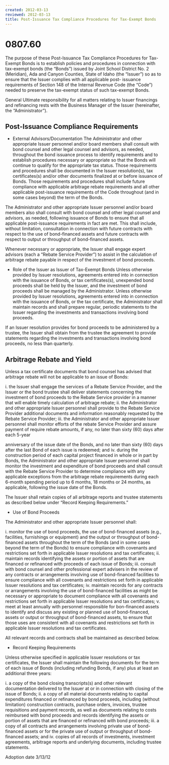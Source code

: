 ```yaml
---
created: 2012-03-13
reviewed: 2012-03-13
title: Post-Issuance Tax Compliance Procedures for Tax-Exempt Bonds
---
```


# 0807.60 

The purpose of these Post-Issuance Tax Compliance Procedures for Tax-Exempt Bonds is to establish policies and
procedures in connection with tax-exempt bonds (the “Bonds”) issued by Joint School District No. 2 (Meridian), Ada
and Canyon Counties, State of Idaho (the “Issuer”) so as to ensure that the Issuer complies with all applicable post-
issuance requirements of Section 148 of the Internal Revenue Code (the “Code”) needed to preserve the tax-exempt
status of such tax-exempt Bonds.

General
Ultimate responsibility for all matters relating to Issuer financings and refinancing rests with the Business Manager of
the Issuer (hereinafter, the “Administrator”).

## Post-Issuance Compliance Requirements


- External Advisors/Documentation
The Administrator and other appropriate Issuer personnel and/or board members shall consult with bond
counsel and other legal counsel and advisors, as needed, throughout the bond issuance process to identify
requirements and to establish procedures necessary or appropriate so that the Bonds will continue to qualify
for the appropriate tax status. Those requirements and procedures shall be documented in the Issuer
resolution(s), tax certificates(s) and/or other documents finalized at or before issuance of Bonds. Those
requirements and procedures shall include future compliance with applicable arbitrage rebate requirements
and all other applicable post-issuance requirements of the Code throughout (and in some cases beyond) the
term of the Bonds.


The Administrator and other appropriate Issuer personnel and/or board members also shall consult with bond
counsel and other legal counsel and advisors, as needed, following issuance of Bonds to ensure that all
applicable post-issuance requirements in fact are met. This shall include, without limitation, consultation in
connection with future contracts with respect to the use of bond-financed assets and future contracts with
respect to output or throughput of bond-financed assets.


Whenever necessary or appropriate, the Issuer shall engage expert advisors (each a “Rebate Service Provider”)
to assist in the calculation of arbitrage rebate payable in respect of the investment of bond proceeds.


- Role of the Issuer as Issuer of Tax-Exempt Bonds
Unless otherwise provided by Issuer resolutions, agreements entered into in connection with the issuance of
Bonds, or tax certificates(s), unexpended bond proceeds shall be held by the Issuer, and the investment of bond
proceeds shall be managed by the Administrator. Unless otherwise provided by Issuer resolutions, agreements
entered into in connection with the issuance of Bonds, or the tax certificate, the Administrator shall maintain
records and shall prepare regular, periodic statements to the Issuer regarding the investments and transactions
involving bond proceeds.


If an Issuer resolution provides for bond proceeds to be administered by a trustee, the Issuer shall obtain from
the trustee the agreement to provide statements regarding the investments and transactions involving bond
proceeds, no less than quarterly.

## Arbitrage Rebate and Yield

Unless a tax certificate documents that bond counsel has advised that arbitrage rebate will not be applicable to an
issue of Bonds:


i. the Issuer shall engage the services of a Rebate Service Provider, and the Issuer or the bond trustee shall
deliver statements concerning the investment of bond proceeds to the Rebate Service provider in a manner
that will enable timely calculation of arbitrage rebate;
ii. the Administrator and other appropriate Issuer personnel shall provide to the Rebate Service Provider
additional documents and information reasonably requested by the Rebate Service Provider;
iii. the Administrator and other appropriate Issuer personnel shall monitor efforts of the rebate Service Provider
and assure payment of require rebate amounts, if any, no later than sixty (60) days after each 5-year


anniversary of the issue date of the Bonds, and no later than sixty (60) days after the last Bond of each issue is
redeemed; and
iv. during the construction period of each capital project financed in whole or in part by Bonds, the Administrator
and other appropriate Issuer personnel shall monitor the investment and expenditure of bond proceeds and
shall consult with the Rebate Service Provider to determine compliance with any applicable exceptions from
the arbitrage rebate requirements during each 6-month spending period up to 6 months, 18 months or 24
months, as applicable, following the issue date of the Bonds.

The Issuer shall retain copies of all arbitrage reports and trustee statements as described below under “Record
Keeping Requirements.”


- Use of Bond Proceeds

The Administrator and other appropriate Issuer personnel shall:


i. monitor the use of bond proceeds, the use of bond-financed assets (e.g., facilities, furnishings or equipment)
and the output or throughput of bond-financed assets throughout the term of the Bonds (and in some cases
beyond the term of the Bonds) to ensure compliance with covenants and restrictions set forth in applicable
Issuer resolutions and tax certificates;
ii. maintain records identifying the assets or portion of assets that are financed or refinanced with proceeds of
each issue of Bonds;
iii. consult with bond counsel and other professional expert advisers in the review of any contracts or
arrangements involving use of bond-financed facilities to ensure compliance with all covenants and restrictions
set forth in applicable Issuer resolutions and tax certificates;
iv. maintain records for any contracts or arrangements involving the use of bond-financed facilities as might be
necessary or appropriate to document compliance with all covenants and restrictions set forth in applicable
Issuer resolutions and tax certificates;
v. meet at least annually with personnel responsible for bon-financed assets to identify and discuss any existing
or planned use of bond-financed, assets or output or throughput of bond-financed assets, to ensure that those
uses are consistent with all covenants and restrictions set forth in applicable Issuer resolutions and tax
certificates.

All relevant records and contracts shall be maintained as described below.


- Record Keeping Requirements


Unless otherwise specified in applicable Issuer resolutions or tax certificates, the Issuer shall maintain the
following documents for the term of each issue of Bonds (including refunding Bonds, if any) plus at least an
additional three years:


i. a copy of the bond closing transcripts(s) and other relevant documentation delivered to the Issuer at or
in connection with closing of the issue of Bonds;
ii. a copy of all material documents relating to capital expenditures financed or refinanced by bond
proceeds, including (without limitation) construction contracts, purchase orders, invoices, trustee
requisitions and payment records, as well as documents relating to costs reimbursed with bond proceeds
and records identifying the assets or portion of assets that are financed or refinanced with bond
proceeds;
iii. a copy of all contracts and arrangements involving private use of bond-financed assets or for the private
use of output or throughput of bond-financed assets; and
iv. copies of all records of investments, investment agreements, arbitrage reports and underlying
documents, including trustee statements.

Adoption date
3/13/12


